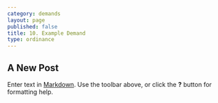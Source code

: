 ```yaml
---
category: demands
layout: page
published: false
title: 10. Example Demand
type: ordinance
---
```


## A New Post

Enter text in [Markdown](http://daringfireball.net/projects/markdown/). Use the toolbar above, or click the **?** button for formatting help.